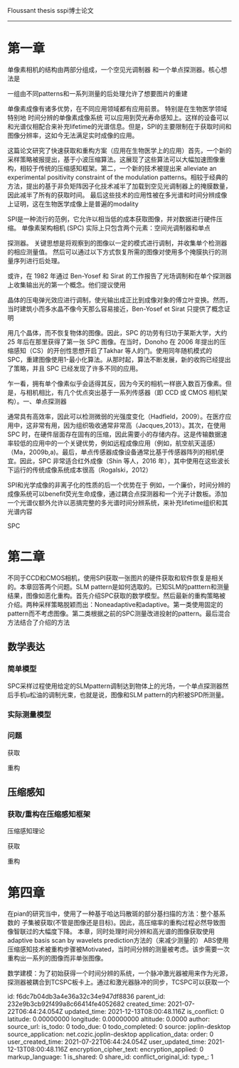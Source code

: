 Floussant thesis sspi博士论文

* * *

# 第一章

单像素相机的结构由两部分组成，一个空见光调制器 和一个单点探测器。核心想法是

一组由不同patterns和一系列测量的后处理允许了想要图片的重建

单像素成像有诸多优势，在不同应用领域都有应用前景。 特别是在生物医学领域 特别地 时间分辨的单像素成像系统 可以应用到荧光寿命感知上。这样的设备可以和光谱仪相配合来补充lifetime的光谱信息。但是，SPI的主要限制在于获取时间和图像分辨率，这如今无法满足实时成像的应用。

这篇论文研究了快速获取和重构方案（应用在生物医学上的应用）首先，一个新的采样策略被报提出，基于小波压缩算法。这展现了这些算法可以大幅加速图像重构，相较于传统的压缩感知框架。第二，一个新的技术被提出来 alleviate an experimental positivity constraint of the modulation patterns。相较于经典的方法，提出的基于非负矩阵因子化技术减半了加载到空见光调制器上的掩膜数量，因此减半了所有的获取时间。 最后这些技术的应用性被在多光谱和时间分辨成像上证明，这在生物医学成像上是普遍的modality

SPI是一种流行的范例，它允许以相当低的成本获取图像，并对数据进行硬件压缩。 单像素架构相机 (SPC) 实际上只包含两个元素：空间光调制器和单点

探测器。 关键思想是将观察到的图像以一定的模式进行调制，并收集单个检测器的相应测量值。 然后可以通过以下方式恢复所需的图像对使用多个掩膜执行的测量序列进行后处理。

或许，在 1982 年通过 Ben-Yosef 和 Sirat 的工作报告了光场调制和在单个探测器上收集输出光的第一个概念。他们提议使用

晶体的压电弹光效应进行调制，使光输出成正比到成像对象的傅立叶变换。然而，当时建筑小而多水晶不像今天那么容易接近，Ben-Yosef et Sirat 只提供了概念证明

用几个晶体，而不恢复物体的图像。因此，SPC 的功劳有归功于莱斯大学，大约 25 年后在那里获得了第一张 SPC 图像。在当时，Donoho 在 2006 年提出的压缩感知（CS）的开创性思想开启了Takhar 等人的门。使用同年随机模式的 SPC，重建图像使用1-最小化算法。从那时起，算法不断发展，新的收购已经提出了策略，并且 SPC 已经发现了许多不同的应用。

乍一看，拥有单个像素似乎会适得其反，因为今天的相机一样嵌入数百万像素。但是，与相机相比，有几个优点突出基于一系列传感器（即 CCD 或 CMOS 相机架构）。一、单点探测器

通常具有高效率，因此可以检测微弱的光强度变化（Hadfield，2009）。在医疗应用中，这非常有用，因为组织吸收通常非常高（Jacques,2013）。其次，在使用 SPC 时，在硬件层面存在固有的压缩，因此需要小的存储内存。这是传输数据速率较低的应用中的一个关键优势，例如远程成像应用（例如，航空航天遥感）（Ma，2009b,a)。最后，单点传感器成像设备通常比基于传感器阵列的相机便宜。因此，SPC 非常适合红外成像（Shin 等人，2016 年），其中使用在这些波长下运行的传统成像系统成本很高（Rogalski，2012）

SPI和光学成像的非离子化的性质的后一个优势在于 例如，一个廉价，时间分辨的成像系统可以benefit荧光生命成像，通过耦合点探测器和一个光子计数板。添加一个光谱仪额外允许以恶搞完整的多光谱时间分辨系统，来补充lifetime组织和其光谱内容

SPC

# 第二章

不同于CCD和CMOS相机，使用SPI获取一张图片的硬件获取和软件恢复是相关的。本章回答两个问题。SLM pattern是如何选取的。已知SLM的patttern和测量结果，图像如恶化重构。首先介绍SPC获取的数学模型。然后最新的重构策略被介绍。两种采样策略脱颖而出：Noneadaptive和adaptive。第一类使用固定的pattern而不考虑图像。第二类根据之前的SPC测量改进投射的pattern。最后混合方法结合了介绍的方法

## 数学表达

### 简单模型

SPC采样过程使用给定的SLMpattern调制达到物体上的光场，一个单点探测器然后手机u松油的调制光束，也就是说，图像和SLM pattern的内积被SPD所测量。

### 实际测量模型

### 问题

获取

重构

## 压缩感知

### 获取/重构在压缩感知框架

压缩感知理论

获取

重构

# 第四章
在pian的研究当中，使用了一种基于哈达玛散斑的部分基扫描的方法：整个基系数的
子集被获取(不管是图像还是目标)。因此，高压缩率的重构过程必然导致图像智联过的大幅度下降。 本章，同时处理时间分辨和高光谱的图像获取使用adaptive basis scan by wavelets prediction方法的（来减少测量的）  ABS使用压缩感知技术被重构步骤被Motivated，当时间分辨的测量被考虑。该步需要一次重构出一系列的图像而非单张图像。

数学建模：为了初始获得一个时间分辨的系统，一个脉冲激光器被用来作为光源，探测器被耦合到TCSPC板卡上。通过和激光器脉冲的同步，TCSPC可以获取一个


id: f6dc7b04db3a4e36a32c34e947df8836
parent_id: 232e9b3cb92f499a8c66414fe4052682
created_time: 2021-07-22T06:44:24.054Z
updated_time: 2021-12-13T08:00:48.116Z
is_conflict: 0
latitude: 0.00000000
longitude: 0.00000000
altitude: 0.0000
author: 
source_url: 
is_todo: 0
todo_due: 0
todo_completed: 0
source: joplin-desktop
source_application: net.cozic.joplin-desktop
application_data: 
order: 0
user_created_time: 2021-07-22T06:44:24.054Z
user_updated_time: 2021-12-13T08:00:48.116Z
encryption_cipher_text: 
encryption_applied: 0
markup_language: 1
is_shared: 0
share_id: 
conflict_original_id: 
type_: 1